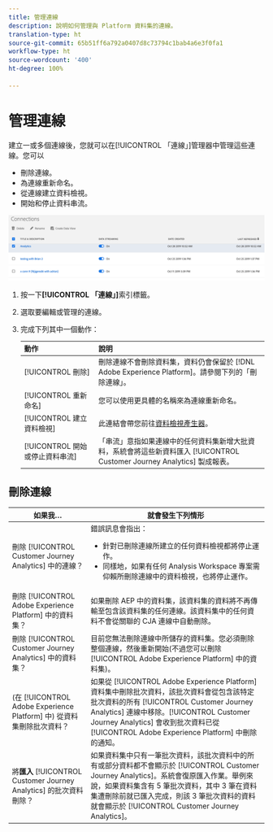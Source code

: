 ```yaml
---
title: 管理連線
description: 說明如何管理與 Platform 資料集的連線。
translation-type: ht
source-git-commit: 65b51ff6a792a0407d8c73794c1bab4a6e3f0fa1
workflow-type: ht
source-wordcount: '400'
ht-degree: 100%

---
```



# 管理連線

建立一或多個連線後，您就可以在[!UICONTROL 「連線」]管理器中管理這些連線。您可以

* 刪除連線。
* 為連線重新命名。
* 從連線建立資料檢視。
* 開始和停止資料串流。

![連線管理器](assets/connections-manager.png)

1. 按一下&#x200B;**[!UICONTROL 「連線」]**&#x200B;索引標籤。

2. 選取要編輯或管理的連線。

3. 完成下列其中一個動作：

   | 動作 | 說明 |
   |---|---|
   | [!UICONTROL 刪除] | 刪除連線不會刪除資料集，資料仍會保留於 [!DNL Adobe Experience Platform]。請參閱下列的「刪除連線」。 |
   | [!UICONTROL 重新命名] | 您可以使用更具體的名稱來為連線重新命名。 |
   | [!UICONTROL 建立資料檢視] | 此連結會帶您前往[資料檢視產生器](/help/data-views/create-dataview.md)。 |
   | [!UICONTROL 開始或停止資料串流] | 「串流」意指如果連線中的任何資料集新增大批資料，系統會將這些新資料匯入 [!UICONTROL Customer Journey Analytics] 製成報表。 |

## 刪除連線

| 如果我… | 就會發生下列情形 |
| --- | --- |
| 刪除 [!UICONTROL Customer Journey Analytics] 中的連線？ | 錯誤訊息會指出：<ul><li>針對已刪除連線所建立的任何資料檢視都將停止運作。</li><li> 同樣地，如果有任何 Analysis Workspace 專案需仰賴所刪除連線中的資料檢視，也將停止運作。</li></ul> |
| 刪除 [!UICONTROL Adobe Experience Platform] 中的資料集？ | 如果刪除 AEP 中的資料集，該資料集的資料將不再傳輸至包含該資料集的任何連線。該資料集中的任何資料不會從關聯的 CJA 連線中自動刪除。 |
| 刪除 [!UICONTROL Customer Journey Analytics] 中的資料集？ | 目前您無法刪除連線中所儲存的資料集。您必須刪除整個連線，然後重新開始(不過您可以刪除 [!UICONTROL Adobe Experience Platform] 中的資料集)。 |
| (在 [!UICONTROL Adobe Experience Platform] 中) 從資料集刪除批次資料？ | 如果從 [!UICONTROL Adobe Experience Platform] 資料集中刪除批次資料，該批次資料會從包含該特定批次資料的所有 [!UICONTROL Customer Journey Analytics] 連線中移除。[!UICONTROL Customer Journey Analytics] 會收到批次資料已從 [!UICONTROL Adobe Experience Platform] 中刪除的通知。 |
| 將&#x200B;**匯入** [!UICONTROL Customer Journey Analytics] 的批次資料刪除？ | 如果資料集中只有一筆批次資料，該批次資料中的所有或部分資料都不會顯示於 [!UICONTROL Customer Journey Analytics]。系統會復原匯入作業。舉例來說，如果資料集含有 5 筆批次資料，其中 3 筆在資料集遭刪除前就已匯入完成，則該 3 筆批次資料的資料就會顯示於 [!UICONTROL Customer Journey Analytics]。 |
